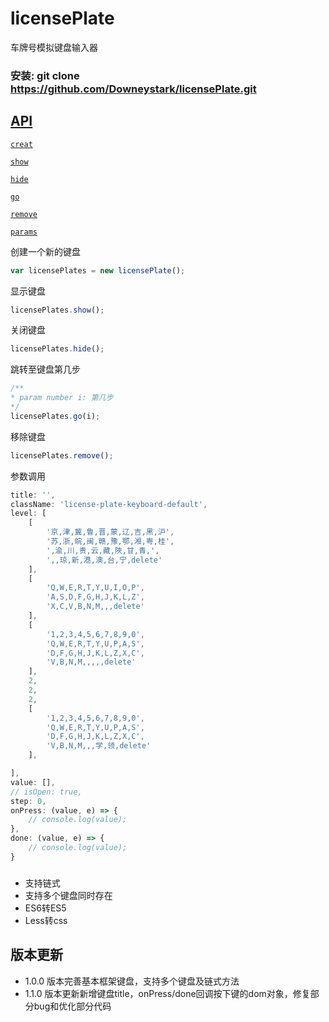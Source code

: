 # licensePlate
车牌号模拟键盘输入器

### 安装: git clone https://github.com/Downeystark/licensePlate.git

## [API](#API)

[`creat`](#creat)

[`show`](#show)

[`hide`](#hide)

[`go`](#go)

[`remove`](#remove)

[`params`](#params)

<a name="creat" />
创建一个新的键盘

```js
var licensePlates = new licensePlate();
```
<a name="show" />
显示键盘

```js
licensePlates.show();
```
<a name="hide" />
关闭键盘

```js
licensePlates.hide();
```
<a name="go" />
跳转至键盘第几步

```js
/**
* param number i: 第几步
*/
licensePlates.go(i);
```
<a name="remove" />
移除键盘

```js
licensePlates.remove();
```

<a name="params" />
参数调用

```js
title: '',
className: 'license-plate-keyboard-default',
level: [
    [
        '京,津,冀,鲁,晋,蒙,辽,吉,黑,沪',
        '苏,浙,皖,闽,赣,豫,鄂,湘,粤,桂',
        ',渝,川,贵,云,藏,陜,甘,青,',
        ',,琼,新,港,澳,台,宁,delete'
    ],
    [
        'Q,W,E,R,T,Y,U,I,O,P',
        'A,S,D,F,G,H,J,K,L,Z',
        'X,C,V,B,N,M,,,delete'
    ],
    [
        '1,2,3,4,5,6,7,8,9,0',
        'Q,W,E,R,T,Y,U,P,A,S',
        'D,F,G,H,J,K,L,Z,X,C',
        'V,B,N,M,,,,,delete'
    ],
    2,
    2,
    2,
    [
        '1,2,3,4,5,6,7,8,9,0',
        'Q,W,E,R,T,Y,U,P,A,S',
        'D,F,G,H,J,K,L,Z,X,C',
        'V,B,N,M,,,学,领,delete'
    ],

],
value: [],
// isOpen: true,
step: 0,
onPress: (value, e) => {
    // console.log(value);
},
done: (value, e) => {
    // console.log(value);
}
``` 


### 

- 支持链式 
- 支持多个键盘同时存在
- ES6转ES5
- Less转css

## 版本更新
- 1.0.0 版本完善基本框架键盘，支持多个键盘及链式方法
- 1.1.0 版本更新新增键盘title，onPress/done回调按下键的dom对象，修复部分bug和优化部分代码
